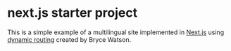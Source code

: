 # next.js starter project

This is a simple example of a multilingual site implemented in [Next.js](https://nextjs.org/) using [dynamic routing](https://nextjs.org/docs#dynamic-routing) created by Bryce Watson.
